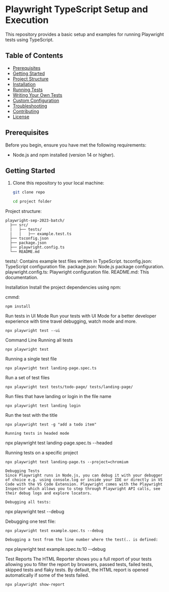 # Playwright TypeScript Setup and Execution

This repository provides a basic setup and examples for running Playwright tests using TypeScript.

## Table of Contents

- [Prerequisites](#prerequisites)
- [Getting Started](#getting-started)
- [Project Structure](#project-structure)
- [Installation](#installation)
- [Running Tests](#running-tests)
- [Writing Your Own Tests](#writing-your-own-tests)
- [Custom Configuration](#custom-configuration)
- [Troubleshooting](#troubleshooting)
- [Contributing](#contributing)
- [License](#license)

## Prerequisites

Before you begin, ensure you have met the following requirements:

- Node.js and npm installed (version 14 or higher).

## Getting Started

1. Clone this repository to your local machine:

   ```bash
   git clone repo

   cd project folder

Project structure:

```
playwright-sep-2023-batch/
  ├── src/
  |   ├── tests/
  |   |   ├── example.test.ts
  ├── tsconfig.json
  ├── package.json
  ├── playwright.config.ts
  └── README.md

```
tests/: Contains example test files written in TypeScript.
tsconfig.json: TypeScript configuration file.
package.json: Node.js package configuration.
playwright.config.ts: Playwright configuration file.
README.md: This documentation.

Installation
Install the project dependencies using npm:

cmmd:
```
npm install
```

Run tests in UI Mode
Run your tests with UI Mode for a better developer experience with time travel debugging, watch mode and more.

```
npx playwright test --ui
```

Command Line
Running all tests
```
npx playwright test
```
Running a single test file
```
npx playwright test landing-page.spec.ts
```
Run a set of test files
```
npx playwright test tests/todo-page/ tests/landing-page/
```
Run files that have landing or login in the file name
```
npx playwright test landing login
```
Run the test with the title
```
npx playwright test -g "add a todo item"

Running tests in headed mode
```
npx playwright test landing-page.spec.ts --headed

Running tests on a specific project
```
npx playwright test landing-page.ts --project=chromium

Debugging Tests
Since Playwright runs in Node.js, you can debug it with your debugger of choice e.g. using console.log or inside your IDE or directly in VS Code with the VS Code Extension. Playwright comes with the Playwright Inspector which allows you to step through Playwright API calls, see their debug logs and explore locators.

Debugging all tests:
```
npx playwright test --debug

Debugging one test file:
```
npx playwright test example.spec.ts --debug

Debugging a test from the line number where the test(.. is defined:
```
npx playwright test example.spec.ts:10 --debug

Test Reports
The HTML Reporter shows you a full report of your tests allowing you to filter the report by browsers, passed tests, failed tests, skipped tests and flaky tests. By default, the HTML report is opened automatically if some of the tests failed.
```
npx playwright show-report